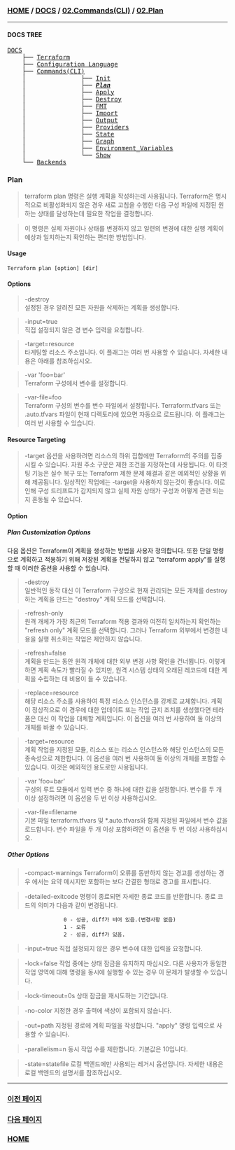 ### [HOME](https://github.com/MZCMSC/Terraform/blob/main/README.md) / [DOCS](https://github.com/MZCMSC/Terraform/blob/main/DOCS/README.md) / [02.Commands(CLI)](https://github.com/MZCMSC/Terraform/blob/main/DOCS/02_Commands(CLI)/README.md) / [02.Plan](https://github.com/MZCMSC/Terraform/blob/main/DOCS/02_Commands(CLI)/02_Plan/README.md)

---

#### DOCS TREE

<pre>
<a href = "https://github.com/MZCMSC/Terraform/blob/main/DOCS/README.md">DOCS</a>
    ├── <a href = "https://github.com/MZCMSC/Terraform/blob/main/DOCS/00_Terraform/README.md">Terraform</a>
    ├── <a href = "https://github.com/MZCMSC/Terraform/blob/main/DOCS/01_Configuration_Language/README.md">Configuration Language</a>
    ├── <a href ="https://github.com/MZCMSC/Terraform/blob/main/DOCS/02_Commands(CLI)/README.md">Commands(CLI)</a>
    │               ├── <a href = "https://github.com/MZCMSC/Terraform/blob/main/DOCS/02_Commands(CLI)/01_Init/README.md">Init</a>
    │               ├── <i><b><a href = "https://github.com/MZCMSC/Terraform/blob/main/DOCS/02_Commands(CLI)/02_Plan/README.md">Plan</a></b></i>
    │               ├── <a href = "https://github.com/MZCMSC/Terraform/blob/main/DOCS/02_Commands(CLI)/03_Apply/README.md">Apply</a>
    │               ├── <a href = "https://github.com/MZCMSC/Terraform/blob/main/DOCS/02_Commands(CLI)/04_Destroy/README.md">Destroy</a>
    │               ├── <a href = "https://github.com/MZCMSC/Terraform/blob/main/DOCS/02_Commands(CLI)/05_FMT/README.md">FMT</a>
    │               ├── <a href = "https://github.com/MZCMSC/Terraform/blob/main/DOCS/02_Commands(CLI)/06_Import/README.md">Import</a>
    │               ├── <a href = "https://github.com/MZCMSC/Terraform/blob/main/DOCS/02_Commands(CLI)/07_Output/README.md">Output</a>
    │               ├── <a href = "https://github.com/MZCMSC/Terraform/blob/main/DOCS/02_Commands(CLI)/08_Providers/README.md">Providers</a>
    │               ├── <a href = "https://github.com/MZCMSC/Terraform/blob/main/DOCS/02_Commands(CLI)/09_State/README.md">State</a>
    │               ├── <a href = "https://github.com/MZCMSC/Terraform/blob/main/DOCS/02_Commands(CLI)/10_Graph/README.md">Graph</a>
    │               ├── <a href = "https://github.com/MZCMSC/Terraform/blob/main/DOCS/02_Commands(CLI)/11_Environment_Variables/README.md">Environment_Variables</a>
    │               └── <a href = "https://github.com/MZCMSC/Terraform/blob/main/DOCS/02_Commands(CLI)/12_Show/README.md">Show</a>
    └── <a href = "https://github.com/MZCMSC/Terraform/blob/main/DOCS/03_Backends/README.md">Backends</a>
</pre>

### Plan

> terraform plan 명령은 실행 계획을 작성하는데 사용됩니다. Terraform은 명시적으로 비활성화되지 않은 경우 새로 고침을 수행한 다음 구성 파일에 지정된 원하는 상태를 달성하는데 필요한 작업을 결정합니다.

> 이 명령은 실제 자원이나 상태를 변경하지 않고 일련의 변경에 대한 실행 계획이 예상과 일치하는지 확인하는 편리한 방법입니다.

#### Usage

```
Terraform plan [option] [dir]
```

#### Options

> -destroy  
> 설정된 경우 알려진 모든 자원을 삭제하는 계획을 생성합니다.

> -input=true  
> 직접 설정되지 않은 경 변수 입력을 요청합니다.

> -target=resource  
> 타게팅할 리소스 주소입니다. 이 플래그는 여러 번 사용할 수 있습니다. 자세한 내용은 아래를 참조하십시오.

> -var 'foo=bar'  
> Terraform 구성에서 변수를 설정합니다.

> -var-file=foo  
> Terraform 구성의 변수를 변수 파일에서 설정합니다. Terraform.tfvars 또는 .auto.tfvars 파일이 현재 디렉토리에 있으면 자동으로 로드됩니다. 이 플래그는 여러 번 사용할 수 있습니다.

#### Resource Targeting

> -target 옵션을 사용하려면 리소스의 하위 집합에만 Terraform의 주의를 집중시킬 수 있습니다. 자원 주소 구문은 제한 조건을 지정하는데 사용됩니다. 이 타겟팅 기능은 실수 복구 또는 Terraform 제한 문제 해결과 같은 예외적인 상황을 위해 제공됩니다. 일상적인 작업에는 -target을 사용하지 않는것이 좋습니다. 이로 인해 구성 드리프트가 감지되지 않고 실제 자원 상태가 구성과 어떻게 관련 되는지 혼동될 수 있습니다.

#### Option

##### Plan Customization Options

다음 옵션은 Terraform이 계획을 생성하는 방법을 사용자 정의합니다. 또한 단일 명령으로 계획하고 적용하기 위해 저장된 계획을 전달하지 않고 "terraform apply"를 실행할 때 이러한 옵션을 사용할 수 있습니다.

> -destroy  
> 일반적인 동작 대신 이 Terraform 구성으로 현재 관리되는 모든 개체를 destroy하는 계획을 만드는 "destroy" 계획 모드를 선택합니다.

> -refresh-only  
> 원격 개체가 가장 최근의 Terraform 적용 결과와 여전히 일치하는지 확인하는 "refresh only" 계획 모드를 선택합니다. 그러나 Terraform 외부에서 변경한 내용을 실행 취소하는 작업은 제안하지 않습니다.

> -refresh=false  
> 계획을 만드는 동안 원격 개체에 대한 외부 변경 사항 확인을 건너뜁니다. 이렇게 하면 계획 속도가 빨라질 수 있지만, 원격 시스템 상태의 오래된 레코드에 대한 계획을 수립하는 데 비용이 들 수 있습니다.

> -replace=resource  
> 해당 리소스 주소를 사용하여 특정 리소스 인스턴스를 강제로 교체합니다. 계획이 정상적으로 이 경우에 대한 업데이트 또는 작업 금지 조치를 생성했다면 테라폼은 대신 이 작업을 대체할 계획입니다. 이 옵션을 여러 번 사용하여 둘 이상의 개체를 바꿀 수 있습니다.

> -target=resource  
> 계획 작업을 지정된 모듈, 리소스 또는 리소스 인스턴스와 해당 인스턴스의 모든 종속성으로 제한합니다. 이 옵션을 여러 번 사용하여 둘 이상의 개체를 포함할 수 있습니다. 이것은 예외적인 용도로만 사용됩니다.

> -var 'foo=bar'  
> 구성의 루트 모듈에서 입력 변수 중 하나에 대한 값을 설정합니다. 변수를 두 개 이상 설정하려면 이 옵션을 두 번 이상 사용하십시오.

> -var-file=filename  
> 기본 파일 terraform.tfvars 및 \*.auto.tfvars와 함께 지정된 파일에서 변수 값을 로드합니다. 변수 파일을 두 개 이상 포함하려면 이 옵션을 두 번 이상 사용하십시오.

##### Other Options

> -compact-warnings Terraform이 오류를 동반하지 않는 경고를 생성하는 경우 에서는 요약 메시지만 포함하는 보다 간결한 형태로 경고를 표시합니다.

> -detailed-exitcode 명령이 종료되면 자세한 종료 코드를 반환합니다. 종료 코드의 의미가 다음과 같이 변경됩니다.

                      0 - 성공, diff가 비어 있음.(변경사항 없음)
                      1 - 오류
                      2 - 성공, diff가 있음.

> -input=true 직접 설정되지 않은 경우 변수에 대한 입력을 요청합니다.

> -lock=false 작업 중에는 상태 잠금을 유지하지 마십시오. 다른 사용자가 동일한 작업 영역에 대해 명령을 동시에 실행할 수 있는 경우 이 문제가 발생할 수 있습니다.

> -lock-timeout=0s 상태 잠금을 재시도하는 기간입니다.

> -no-color 지정한 경우 출력에 색상이 포함되지 않습니다.

> -out=path 지정된 경로에 계획 파일을 작성합니다. "apply" 명령 입력으로 사용할 수 있습니다.

> -parallelism=n 동시 작업 수를 제한합니다. 기본값은 10입니다.

> -state=statefile 로컬 백엔드에만 사용되는 레거시 옵션입니다. 자세한 내용은 로컬 백엔드의 설명서를 참조하십시오.

---

### [이전 페이지](https://github.com/MZCMSC/Terraform/blob/main/DOCS/02_Commands(CLI)/01_Init/README.md)

### [다음 페이지](https://github.com/MZCMSC/Terraform/blob/main/DOCS/02_Commands(CLI)/03_Apply/README.md)

### [HOME](https://github.com/MZCMSC/Terraform/blob/main/README.md)
